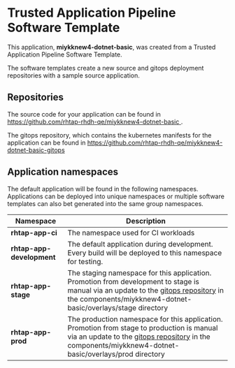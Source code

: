# Trusted Application Pipeline Software Template

This application, **miykknew4-dotnet-basic**, was created from a Trusted Application Pipeline Software Template.

The software templates create a new source and gitops deployment repositories with a sample source application. 

## Repositories

The source code for your application can be found in [https://github.com/rhtap-rhdh-qe/miykknew4-dotnet-basic ](https://github.com/rhtap-rhdh-qe/miykknew4-dotnet-basic ).
 
The gitops repository, which contains the kubernetes manifests for the application can be found in 
[https://github.com/rhtap-rhdh-qe/miykknew4-dotnet-basic-gitops ](https://github.com/rhtap-rhdh-qe/miykknew4-dotnet-basic-gitops ) 

## Application namespaces 

The default application will be found in the following namespaces. Applications can be deployed into unique namespaces or multiple software templates can also bet generated into the same group namespaces.  

|  Namespace   |  Description   |  
| -------- | -------- |
| **rhtap-app-ci** | The namespace used for CI workloads |
| **rhtap-app-development** | The default application during development. Every build will be deployed to this namespace for testing. |
| **rhtap-app-stage** | The staging namespace for this application. Promotion from development to stage is manual via an update to the [gitops repository](https://github.com/rhtap-rhdh-qe/miykknew4-dotnet-basic-gitops ) in the components/miykknew4-dotnet-basic/overlays/stage directory |
| **rhtap-app-prod** | The production namespace for this application. Promotion from stage to production is manual via an update to the [gitops repository](https://github.com/rhtap-rhdh-qe/miykknew4-dotnet-basic-gitops ) in the components/miykknew4-dotnet-basic/overlays/prod directory |